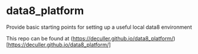 # data8_platform
Provide basic starting points for setting up a useful local data8 environment


This repo can be found at (https://deculler.github.io/data8_platform/)[https://deculler.github.io/data8_platform/]
